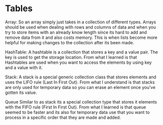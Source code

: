 # Tables

Array:
  So an array simply just takes in a collection of different types. Arrays should be used when dealing with rows and columns of data and when you try to store items with an already know length since its hard to add and remove data from it and also costs memory. This is when lists become more helpful for making changes to the collection after its been made.  
  
HashTable:
  A hashtable is a collection that stores a key and a value pair. The key is used to get the storage location. From what I learned is that Hashtables are used when you want to access the elements by using key and a value with it. 

Stack:
  A stack is a special generic collection class that stores elements and uses the LIFO rule (Last In First Out). From what I understand is that stacks are only used for temporary data so you can erase an element once you’ve gotten its value.

Queue
 Similar to as stack its a special collection type that stores it elements with the FIFO rule (First In First Out). From what I learned is that queue seemed to be faster and its also for temporary data use that you want to process in a specific order that they are made and added.
